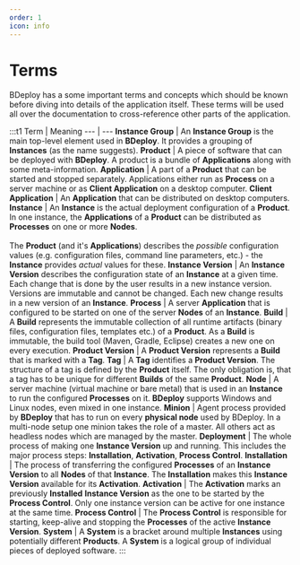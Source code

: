 ```yaml
---
order: 1
icon: info
---
```


<style>
    .t1 td {
        vertical-align: text-top;
    }
    .t1 th:first-child {
        width: 25%;
    }
</style>

# Terms

BDeploy has a some important terms and concepts which should be known before diving into details of the application itself. These terms will be used all over the documentation to cross-reference other parts of the application.

:::t1
Term   | Meaning
---    | ---
**Instance Group** | An **Instance Group** is the main top-level element used in **BDeploy**. It provides a grouping of **Instances** (as the name suggests).
**Product** | A piece of software that can be deployed with **BDeploy**. A product is a bundle of **Applications** along with some meta-information.
**Application** | A part of a **Product** that can be started and stopped separately. Applications either run as **Process** on a server machine or as **Client Application** on a desktop computer. 
**Client Application** | An **Application** that can be distributed on desktop computers.
**Instance** | An **Instance** is the actual deployment configuration of a **Product**. In one instance, the **Applications** of a **Product** can be distributed as **Processes** on one or more **Nodes**.<br/><br/>The **Product** (and it's **Applications**) describes the _possible_ configuration values (e.g. configuration files, command line parameters, etc.) - the **Instance** provides _actual_ values for these.
**Instance Version** | An **Instance Version** describes the configuration state of an **Instance** at a given time. Each change that is done by the user results in a new instance version. Versions are immutable and cannot be changed. Each new change results in a new version of an **Instance**.
**Process** | A server **Application** that is configured to be started on one of the server **Nodes** of an **Instance**.
**Build** | A **Build** represents the immutable collection of all runtime artifacts   (binary files, configuration files, templates etc.) of a **Product**. As a **Build** is immutable, the build tool (Maven, Gradle, Eclipse) creates a new one on every execution.
**Product Version** | A **Product Version** represents a **Build** that is marked with a **Tag**.
**Tag** | A **Tag** identifies a **Product Version**. The structure of a tag is defined by the **Product** itself. The only obligation is, that a tag has to be unique for different **Builds** of the same **Product**.
**Node** | A server machine (virtual machine or bare metal) that is used in an **Instance** to run the configured **Processes** on it. **BDeploy** supports Windows and Linux nodes, even mixed in one instance.
**Minion** | Agent process provided by **BDeploy** that has to run on every **physical node** used by BDeploy. In a multi-node setup one minion takes the role of a master. All others act as headless nodes which are managed by the master.
**Deployment** | The whole process of making one **Instance Version** up and running. This includes the major process steps: **Installation**, **Activation**, **Process Control**.
**Installation** | The process of transferring the configured **Processes** of an **Instance Version** to all **Nodes** of that **Instance**. The **Installation** makes this **Instance Version** available for its **Activation**.
**Activation** | The **Activation** marks an previously **Installed** **Instance Version** as the one to be started by the **Process Control**. Only one instance version can be active for one instance at the same time.
**Process Control** | The **Process Control** is responsible for starting, keep-alive and stopping the **Processes** of the active **Instance Version**.
**System** | A **System** is a bracket around multiple **Instances** using potentially different **Products**. A **System** is a logical group of individual pieces of deployed software.
:::